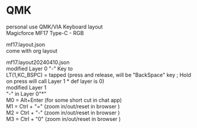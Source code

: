 # QMK
personal use QMK/VIA Keyboard layout<BR>
Magicforce MF17 Type-C - RGB

mf17.layout.json<BR>
come with org layout <BR>

mf17.layout20240410.json <BR>
modified Layer 0 "-" Key to<BR>
LT(1,KC_BSPC)  = tapped (press and release,  will be "BackSpace" key ; Hold on press will call Layer 1 * def layer is 0)<BR>
modified Layer 1<BR>
"-" in Layer 0"*"<BR>
M0 = Alt+Enter (for some short cut in chat app)<BR>
M1 = Ctrl + "="  (zoom in/out/reset in browser )<BR>
M2 = Ctrl + "-" (zoom in/out/reset in browser )<BR>
M3 = Ctrl + "0" (zoom in/out/reset in browser )
